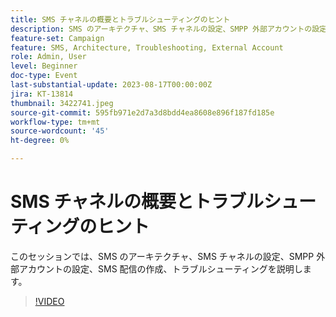 ```yaml
---
title: SMS チャネルの概要とトラブルシューティングのヒント
description: SMS のアーキテクチャ、SMS チャネルの設定、SMPP 外部アカウントの設定、SMS 配信の作成、トラブルシューティングについて説明します。
feature-set: Campaign
feature: SMS, Architecture, Troubleshooting, External Account
role: Admin, User
level: Beginner
doc-type: Event
last-substantial-update: 2023-08-17T00:00:00Z
jira: KT-13814
thumbnail: 3422741.jpeg
source-git-commit: 595fb971e2d7a3d8bdd4ea8608e896f187fd185e
workflow-type: tm+mt
source-wordcount: '45'
ht-degree: 0%

---
```


# SMS チャネルの概要とトラブルシューティングのヒント

このセッションでは、SMS のアーキテクチャ、SMS チャネルの設定、SMPP 外部アカウントの設定、SMS 配信の作成、トラブルシューティングを説明します。

>[!VIDEO](https://video.tv.adobe.com/v/3422741/?learn=on)
